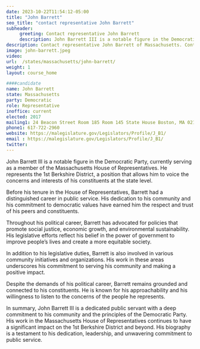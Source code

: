 ```yaml
---
date: 2023-10-22T11:54:12-05:00
title: "John Barrett"
seo_title: "contact representative John Barrett"
subheader:
     greeting: Contact representative John Barrett
     description: John Barrett III is a notable figure in the Democratic Party, currently serving as a member of the Massachusetts House of Representatives. He represents the 1st Berkshire District, a position that allows him to voice the concerns and interests of his constituents at the state level.
description: Contact representative John Barrett of Massachusetts. Contact information for John Barrett includes email address, phone number, and mailing address.
image: john-barrett.jpeg
video:
url:  /states/massachusetts/john-barrett/
weight: 1
layout: course_home

####candidate
name: John Barrett
state: Massachusetts
party: Democratic
role: Representative
inoffice: current
elected: 2017
mailing1: 24 Beacon Street Room 185 Room 145 State House Boston, MA 02133
phone1: 617-722-2960
website: https://malegislature.gov/Legislators/Profile/J_B1/
email : https://malegislature.gov/Legislators/Profile/J_B1/
twitter:
---
```


John Barrett III is a notable figure in the Democratic Party, currently serving as a member of the Massachusetts House of Representatives. He represents the 1st Berkshire District, a position that allows him to voice the concerns and interests of his constituents at the state level.

Before his tenure in the House of Representatives, Barrett had a distinguished career in public service. His dedication to his community and his commitment to democratic values have earned him the respect and trust of his peers and constituents.

Throughout his political career, Barrett has advocated for policies that promote social justice, economic growth, and environmental sustainability. His legislative efforts reflect his belief in the power of government to improve people’s lives and create a more equitable society.

In addition to his legislative duties, Barrett is also involved in various community initiatives and organizations. His work in these areas underscores his commitment to serving his community and making a positive impact.

Despite the demands of his political career, Barrett remains grounded and connected to his constituents. He is known for his approachability and his willingness to listen to the concerns of the people he represents.

In summary, John Barrett III is a dedicated public servant with a deep commitment to his community and the principles of the Democratic Party. His work in the Massachusetts House of Representatives continues to have a significant impact on the 1st Berkshire District and beyond. His biography is a testament to his dedication, leadership, and unwavering commitment to public service.
